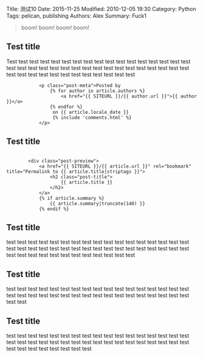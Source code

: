 Title: 测试10
Date: 2015-11-25
Modified: 2010-12-05 19:30
Category: Python
Tags: pelican, publishing
Authors: Alex
Summary: Fuck1
<!--- Modified: 修改日期 --->
<!--- Category: Python --->
<!--- Tags: 文章标签，标志本文处于该标签下 --->
<!--- Slug: URL中该文章的链接地址 --->
<!--- Author: 作者 --->


> boom! boom! boom! boom!

## Test title




Test test test test test test test test test test test test test test test test test test test test test test test test test test test test test test test test test test test test test test test test test test test test test test

```
            <p class="post-meta">Posted by
                {% for author in article.authors %}
                    <a href="{{ SITEURL }}/{{ author.url }}">{{ author }}</a>
                {% endfor %}
                 on {{ article.locale_date }}
                 {% include 'comments.html' %}
            </p>
```

## Test title
```
  
        <div class="post-preview">
            <a href="{{ SITEURL }}/{{ article.url }}" rel="bookmark" title="Permalink to {{ article.title|striptags }}">
                <h2 class="post-title">
                    {{ article.title }}
                </h2>
            </a>
            {% if article.summary %}
                {{ article.summary|truncate(140) }}
            {% endif %}
```
## Test title

test test
test test
test test
test test
test test
test test
test test
test test
test test
test test
test test
test test
test test
test test
test test
test test
test test
test test
test test
test test
test test
test test
test test

## Test title

test test
test test
test test
test test
test test
test test
test test
test test
test test
test test
test test
test test
test test
test test
test test
test test
test test
test test

## Test title


test test
test test
test test
test test
test test
test test
test test
test test
test test
test test
test test
test test
test test
test test
test test
test test
test test
test test
test test
test test
test test
